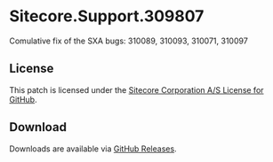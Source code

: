 # Sitecore.Support.309807
Comulative fix of the SXA bugs: 310089, 310093, 310071, 310097

## License  
This patch is licensed under the [Sitecore Corporation A/S License for GitHub](https://github.com/sitecoresupport/Sitecore.Support.309807/blob/master/LICENSE).  

## Download  
Downloads are available via [GitHub Releases](https://github.com/sitecoresupport/Sitecore.Support.309807/releases).  
